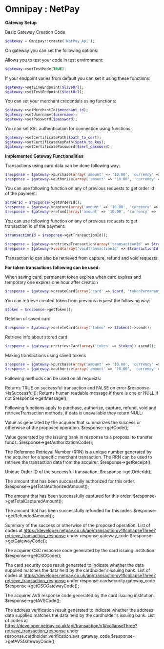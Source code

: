 
# Omnipay : NetPay

**Gateway Setup**

Basic Gateway Creation Code
```php
$gateway = Omnipay::create('NetPay_Api');
```

On gateway you can set the following options:

Allows you to test your code in test environment:
```php
$gateway->setTestMode(TRUE);
```

If your endpoint varies from default you can set it using these functions:
```php
$gateway->setLiveEndpoint($liveUrl);
$gateway->setTestEndpoint($testUrl);
```

You can set your merchant credentials using functions:
```php
$gateway->setMerchantId($merchant_id);
$gateway->setUsername($username);
$gateway->setPassword($password);
```

You can set SSL authentication for connection using functions:
```php
$gateway->setCertificatePath($path_to_cert);
$gateway->setCertificateKeyPath($path_to_key);
$gateway->setCertificatePassword($cert_password);
```

**Implemented Gateway Functionalities**

Transactions using card data can be done following way:
```php
$response = $gateway->purchase(array('amount' => '10.00', 'currency' => 'GBP', 'card' => $card))->send();
$response = $gateway->authorize(array('amount' => '10.00', 'currency' => 'GBP', 'card' => $card))->send();
```

You can use following function on any of previous requests to get order id of the payment:
```php
$orderId = $response->getOrderId();
$response = $gateway->capture(array('amount' => '10.00', 'currency' => 'GBP', 'orderId' => $orderId))->send();
$response = $gateway->refund(array('amount' => '10.00', 'currency' => 'GBP', 'orderId' => $orderId))->send();
```

You can use following function on any of previous requests to get transaction id of the payment:
```php
$transactionId = $response->getTransactionId();

$response = $gateway->retrieveTransaction(array('transactionId' => $transactionId, 'orderId' => $orderId))->send();
$response = $gateway->void(array('voidTransactionId' => $transactionId, 'orderId' => $orderId))->send();
```

Transaction id can also be retrieved from capture, refund and void requests.


**For token transactions following can be used:**

When saving card, permanent token expires when card expires and temporary one expires one hour after creation
```php
$response = $gateway->createCard(array('card' => $card, 'tokenPermanent' => TRUE))->send();
```

You can retrieve created token from previous request the following way:
```php
$token = $response->getToken();
```

Deletion of saved card
```php
$response = $gateway->deleteCard(array('token' => $token))->send();
```

Retrieve info about stored card
```php
$response = $gateway->retrieveCard(array('token' => $token))->send();
```

Making transactions using saved tokens
```php
$response = $gateway->purchase(array('amount' => '10.00', 'currency' => 'GBP', 'token' => $token))->send();
$response = $gateway->authorize(array('amount' => '10.00', 'currency' => 'GBP', 'token' => $token))->send();
```

Following methods can be used on all requests:

Returns TRUE on successful transaction and FALSE on error
$response->isSuccessful();
Returns human readable message if there is one or NULL if not
$response->getMessage();


Following functions apply to purchase, authorize, capture, refund, void and retrieveTransaction methods, if data is unavailable they return NULL:

Value as generated by the acquirer that summarizes the success or otherwise of the proposed operation.
$response->getCode();

Value generated by the issuing bank in response to a proposal to transfer funds.
$response->getAuthorizationCode();

The Reference Retrieval Number (RRN) is a unique number generated by the acquirer for a specific merchant transaction. The RRN can be used to retrieve the transaction data from the acquirer.
$response->getReceipt();

Unique Order ID of the successful transaction.
$response->getOrderId();

The amount that has been successfully authorized for this order.
$response->getTotalAuthorizedAmount();

The amount that has been successfully captured for this order.
$response->getTotalCapturedAmount();

The amount that has been successfully refunded for this order.
$response->getRefundedAmount();

Summary of the success or otherwise of the proposed operation. List of codes at https://developer.netpay.co.uk/api/transaction/v1#collapseThree?retrieve_transaction_response under response.gateway_code
$response->getGatewayCode();

The acquirer CSC response code generated by the card issuing institution
$response->getCSCCode();

The card security code result generated to indicate whether the data supplied matches the data held by the cardholder's issuing bank. List of codes at https://developer.netpay.co.uk/api/transaction/v1#collapseThree?retrieve_transaction_response under response.cardsecurity.gateway_code
$response->getCSCGatewayCode();

The acquirer AVS response code generated by the card issuing institution.
$response->getAVSCode();

The address verification result generated to indicate whether the address data supplied matches the data held by the cardholder's issuing bank.  List of codes at https://developer.netpay.co.uk/api/transaction/v1#collapseThree?retrieve_transaction_response under response.cardholder_verification.avs_gateway_code
$response->getAVSGatewayCode();